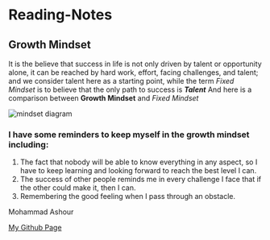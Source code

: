 # Reading-Notes

## Growth Mindset
It is the believe that success in life is not only driven by talent or opportunity alone, it can be reached by hard work, effort, facing challenges, and talent; and we consider talent here as a starting point, while the term *Fixed Mindset* is to believe that the only path to success is ***Talent*** 
And here is a comparison between **Growth Mindset** and *Fixed Mindset*

![mindset diagram](https://3kllhk1ibq34qk6sp3bhtox1-wpengine.netdna-ssl.com/wp-content/uploads/NewGrowthMindset2.png)

### I have some reminders to keep myself in the growth mindset including:
1. The fact that nobody will be able to know everything in any aspect, so I have to keep learning and looking forward to reach the best level I can.
2. The success of other people reminds me in every challenge I face that if the other could make it, then I can.
3. Remembering the good feeling when I pass through an obstacle.


Mohammad Ashour

[My Github Page](https://github.com/moh-ash96)
